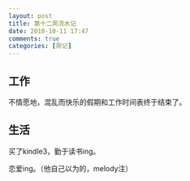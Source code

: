 ```yaml
---
layout: post
title: 第十二周流水记
date: 2010-10-11 17:47
comments: true
categories: [周记]
---
```

<h2>工作</h2>
不情愿地，混乱而快乐的假期和工作时间表终于结束了。
<h2>生活</h2>
买了kindle3，勤于读书ing。

恋爱ing。（他自己以为的，melody注）

